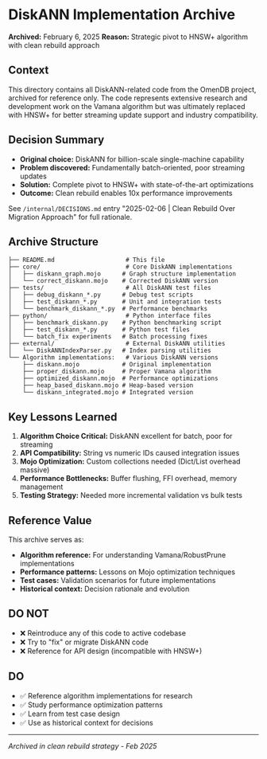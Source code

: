 # DiskANN Implementation Archive

**Archived:** February 6, 2025
**Reason:** Strategic pivot to HNSW+ algorithm with clean rebuild approach

## Context

This directory contains all DiskANN-related code from the OmenDB project, archived for reference only. The code represents extensive research and development work on the Vamana algorithm but was ultimately replaced with HNSW+ for better streaming update support and industry compatibility.

## Decision Summary

- **Original choice:** DiskANN for billion-scale single-machine capability
- **Problem discovered:** Fundamentally batch-oriented, poor streaming updates
- **Solution:** Complete pivot to HNSW+ with state-of-the-art optimizations
- **Outcome:** Clean rebuild enables 10x performance improvements

See `/internal/DECISIONS.md` entry "2025-02-06 | Clean Rebuild Over Migration Approach" for full rationale.

## Archive Structure

```
├── README.md                    # This file
├── core/                        # Core DiskANN implementations
│   ├── diskann_graph.mojo      # Graph structure implementation  
│   └── correct_diskann.mojo    # Corrected DiskANN version
├── tests/                       # All DiskANN test files
│   ├── debug_diskann_*.py      # Debug test scripts
│   ├── test_diskann_*.py       # Unit and integration tests
│   └── benchmark_diskann_*.py  # Performance benchmarks
├── python/                      # Python interface files
│   ├── benchmark_diskann.py    # Python benchmarking script
│   ├── test_diskann_*.py       # Python test files
│   └── batch_fix experiments   # Batch processing fixes
├── external/                    # External DiskANN utilities
│   └── DiskANNIndexParser.py   # Index parsing utilities
└── Algorithm implementations:   # Various DiskANN versions
    ├── diskann.mojo            # Original implementation
    ├── proper_diskann.mojo     # Proper Vamana algorithm
    ├── optimized_diskann.mojo  # Performance optimizations
    ├── heap_based_diskann.mojo # Heap-based version
    └── diskann_integrated.mojo # Integrated version
```

## Key Lessons Learned

1. **Algorithm Choice Critical:** DiskANN excellent for batch, poor for streaming
2. **API Compatibility:** String vs numeric IDs caused integration issues  
3. **Mojo Optimization:** Custom collections needed (Dict/List overhead massive)
4. **Performance Bottlenecks:** Buffer flushing, FFI overhead, memory management
5. **Testing Strategy:** Needed more incremental validation vs bulk tests

## Reference Value

This archive serves as:
- **Algorithm reference:** For understanding Vamana/RobustPrune implementations
- **Performance patterns:** Lessons on Mojo optimization techniques
- **Test cases:** Validation scenarios for future implementations
- **Historical context:** Decision rationale and evolution

## DO NOT

- ❌ Reintroduce any of this code to active codebase
- ❌ Try to "fix" or migrate DiskANN code
- ❌ Reference for API design (incompatible with HNSW+)

## DO

- ✅ Reference algorithm implementations for research
- ✅ Study performance optimization patterns  
- ✅ Learn from test case design
- ✅ Use as historical context for decisions

---

*Archived in clean rebuild strategy - Feb 2025*
